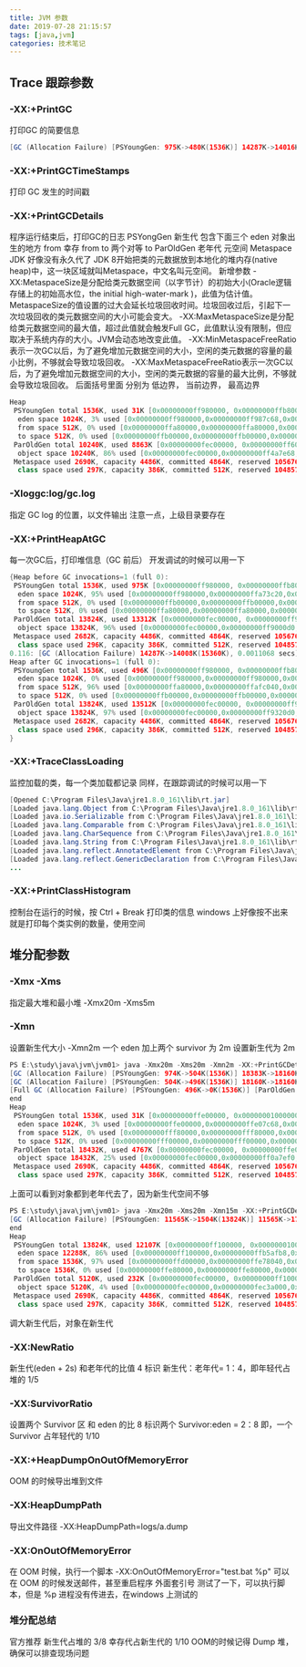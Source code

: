 ```yaml
---
title: JVM 参数
date: 2019-07-28 21:15:57
tags: [java,jvm]
categories: 技术笔记
---
```


## Trace 跟踪参数
### -XX:+PrintGC
打印GC 的简要信息
```java
[GC (Allocation Failure) [PSYoungGen: 975K->480K(1536K)] 14287K->14016K(15360K), 0.0067338 secs] [Times: user=0.00 sys=0.00, real=0.01 secs]
```
### -XX:+PrintGCTimeStamps
打印 GC 发生的时间戳
### -XX:+PrintGCDetails
程序运行结束后，打印GC的日志
PSYongGen 新生代 包含下面三个
eden 对象出生的地方
from 幸存 from to 两个对等
to
ParOldGen 老年代
元空间
Metaspace
JDK 好像没有永久代了
JDK 8开始把类的元数据放到本地化的堆内存(native heap)中，这一块区域就叫Metaspace，中文名叫元空间。
新增参数
-XX:MetaspaceSize是分配给类元数据空间（以字节计）的初始大小(Oracle逻辑存储上的初始高水位，the initial high-water-mark )，此值为估计值。MetaspaceSize的值设置的过大会延长垃圾回收时间。垃圾回收过后，引起下一次垃圾回收的类元数据空间的大小可能会变大。
-XX:MaxMetaspaceSize是分配给类元数据空间的最大值，超过此值就会触发Full GC，此值默认没有限制，但应取决于系统内存的大小。JVM会动态地改变此值。
-XX:MinMetaspaceFreeRatio表示一次GC以后，为了避免增加元数据空间的大小，空闲的类元数据的容量的最小比例，不够就会导致垃圾回收。
-XX:MaxMetaspaceFreeRatio表示一次GC以后，为了避免增加元数据空间的大小，空闲的类元数据的容量的最大比例，不够就会导致垃圾回收。
后面括号里面
分别为 低边界， 当前边界， 最高边界
```java
Heap
 PSYoungGen total 1536K, used 31K [0x00000000ff980000, 0x00000000ffb80000, 0x0000000100000000)
  eden space 1024K, 3% used [0x00000000ff980000,0x00000000ff987c68,0x00000000ffa80000)
  from space 512K, 0% used [0x00000000ffa80000,0x00000000ffa80000,0x00000000ffb00000)
  to space 512K, 0% used [0x00000000ffb00000,0x00000000ffb00000,0x00000000ffb80000)
 ParOldGen total 10240K, used 8863K [0x00000000fec00000, 0x00000000ff600000, 0x00000000ff980000) 
  object space 10240K, 86% used [0x00000000fec00000,0x00000000ff4a7e68,0x00000000ff600000)
 Metaspace used 2690K, capacity 4486K, committed 4864K, reserved 1056768K
  class space used 297K, capacity 386K, committed 512K, reserved 1048576K
```
### -Xloggc:log/gc.log
指定 GC log 的位置，以文件输出
注意一点，上级目录要存在
### -XX:+PrintHeapAtGC
每一次GC后，打印堆信息（GC 前后）
开发调试的时候可以用一下
```java
{Heap before GC invocations=1 (full 0):
 PSYoungGen total 1536K, used 975K [0x00000000ff980000, 0x00000000ffb80000, 0x0000000100000000)
  eden space 1024K, 95% used [0x00000000ff980000,0x00000000ffa73c20,0x00000000ffa80000)
  from space 512K, 0% used [0x00000000ffb00000,0x00000000ffb00000,0x00000000ffb80000)
  to space 512K, 0% used [0x00000000ffa80000,0x00000000ffa80000,0x00000000ffb00000)
 ParOldGen total 13824K, used 13312K [0x00000000fec00000, 0x00000000ff980000, 0x00000000ff980000)
  object space 13824K, 96% used [0x00000000fec00000,0x00000000ff9000d0,0x00000000ff980000)
 Metaspace used 2682K, capacity 4486K, committed 4864K, reserved 1056768K
  class space used 296K, capacity 386K, committed 512K, reserved 1048576K
0.116: [GC (Allocation Failure) 14287K->14008K(15360K), 0.0011068 secs]
Heap after GC invocations=1 (full 0):
 PSYoungGen total 1536K, used 496K [0x00000000ff980000, 0x00000000ffb80000, 0x0000000100000000)
  eden space 1024K, 0% used [0x00000000ff980000,0x00000000ff980000,0x00000000ffa80000)
  from space 512K, 96% used [0x00000000ffa80000,0x00000000ffafc040,0x00000000ffb00000)
  to space 512K, 0% used [0x00000000ffb00000,0x00000000ffb00000,0x00000000ffb80000)
 ParOldGen total 13824K, used 13512K [0x00000000fec00000, 0x00000000ff980000, 0x00000000ff980000)
  object space 13824K, 97% used [0x00000000fec00000,0x00000000ff9320d0,0x00000000ff980000)
 Metaspace used 2682K, capacity 4486K, committed 4864K, reserved 1056768K
  class space used 296K, capacity 386K, committed 512K, reserved 1048576K
}
```
### -XX:+TraceClassLoading
监控加载的类，每一个类加载都记录
同样，在跟踪调试的时候可以用一下
```java
[Opened C:\Program Files\Java\jre1.8.0_161\lib\rt.jar]
[Loaded java.lang.Object from C:\Program Files\Java\jre1.8.0_161\lib\rt.jar]
[Loaded java.io.Serializable from C:\Program Files\Java\jre1.8.0_161\lib\rt.jar]
[Loaded java.lang.Comparable from C:\Program Files\Java\jre1.8.0_161\lib\rt.jar]
[Loaded java.lang.CharSequence from C:\Program Files\Java\jre1.8.0_161\lib\rt.jar]
[Loaded java.lang.String from C:\Program Files\Java\jre1.8.0_161\lib\rt.jar]
[Loaded java.lang.reflect.AnnotatedElement from C:\Program Files\Java\jre1.8.0_161\lib\rt.jar]
[Loaded java.lang.reflect.GenericDeclaration from C:\Program Files\Java\jre1.8.0_161\
...
```
### -XX:+PrintClassHistogram
控制台在运行的时候，按 Ctrl + Break 打印类的信息
windows 上好像按不出来
就是打印每个类实例的数量，使用空间
## 堆分配参数
### -Xmx -Xms
指定最大堆和最小堆
-Xmx20m -Xms5m
### -Xmn
设置新生代大小
-Xmn2m
一个 eden 加上两个 survivor 为 2m
设置新生代为 2m
```java
PS E:\study\java\jvm\jvm01> java -Xmx20m -Xms20m -Xmn2m -XX:+PrintGCDetails TestGC
[GC (Allocation Failure) [PSYoungGen: 974K->504K(1536K)] 18383K->18160K(19968K), 0.0016176 secs] [Times: user=0.00 sys=0.00, real=0.00 secs]
[GC (Allocation Failure) [PSYoungGen: 504K->496K(1536K)] 18160K->18160K(19968K), 0.0009107 secs] [Times: user=0.00 sys=0.00, real=0.00 secs]
[Full GC (Allocation Failure) [PSYoungGen: 496K->0K(1536K)] [ParOldGen: 17664K->1695K(18432K)] 18160K->1695K(19968K), [Metaspace: 2683K->2683K(1056768K)], 0.0056298 secs] [Times: user=0.00 sys=0.00, real=0.01 secs]
end
Heap
 PSYoungGen total 1536K, used 31K [0x00000000ffe00000, 0x0000000100000000, 0x0000000100000000) 
  eden space 1024K, 3% used [0x00000000ffe00000,0x00000000ffe07c68,0x00000000fff00000)
  from space 512K, 0% used [0x00000000fff80000,0x00000000fff80000,0x0000000100000000)
  to space 512K, 0% used [0x00000000fff00000,0x00000000fff00000,0x00000000fff80000)
 ParOldGen total 18432K, used 4767K [0x00000000fec00000, 0x00000000ffe00000, 0x00000000ffe00000) 
  object space 18432K, 25% used [0x00000000fec00000,0x00000000ff0a7ef0,0x00000000ffe00000)
 Metaspace used 2690K, capacity 4486K, committed 4864K, reserved 1056768K
  class space used 297K, capacity 386K, committed 512K, reserved 1048576K
```
上面可以看到对象都到老年代去了，因为新生代空间不够
```java
PS E:\study\java\jvm\jvm01> java -Xmx20m -Xms20m -Xmn15m -XX:+PrintGCDetails TestGC
[GC (Allocation Failure) [PSYoungGen: 11565K->1504K(13824K)] 11565K->1736K(18944K), 0.0012016 secs] [Times: user=0.00 sys=0.00, real=0.00 secs]
end
Heap
 PSYoungGen total 13824K, used 12107K [0x00000000ff100000, 0x0000000100000000, 0x0000000100000000)
  eden space 12288K, 86% used [0x00000000ff100000,0x00000000ffb5afb8,0x00000000ffd00000)
  from space 1536K, 97% used [0x00000000ffd00000,0x00000000ffe78040,0x00000000ffe80000)
  to space 1536K, 0% used [0x00000000ffe80000,0x00000000ffe80000,0x0000000100000000)
 ParOldGen total 5120K, used 232K [0x00000000fec00000, 0x00000000ff100000, 0x00000000ff100000)
  object space 5120K, 4% used [0x00000000fec00000,0x00000000fec3a000,0x00000000ff100000)
 Metaspace used 2690K, capacity 4486K, committed 4864K, reserved 1056768K
  class space used 297K, capacity 386K, committed 512K, reserved 1048576K
```
调大新生代后，对象在新生代
### -XX:NewRatio
新生代(eden + 2s) 和老年代的比值
4 标识 新生代：老年代= 1：4，即年轻代占堆的 1/5
### -XX:SurvivorRatio
设置两个 Survivor 区 和 eden 的比
8 标识两个 Survivor:eden = 2：8 即，一个 Survivor 占年轻代的 1/10
### -XX:+HeapDumpOnOutOfMemoryError
OOM 的时候导出堆到文件
### -XX:HeapDumpPath
导出文件路径
-XX:HeapDumpPath=logs/a.dump
### -XX:OnOutOfMemoryError
在 OOM 时候，执行一个脚本
-XX:OnOutOfMemoryError="test.bat %p"
可以在 OOM 的时候发送邮件，甚至重启程序
外面套引号
测试了一下，可以执行脚本，但是 %p 进程没有传进去，在windows 上测试的
### 堆分配总结
官方推荐
新生代占堆的 3/8
幸存代占新生代的 1/10
OOM的时候记得 Dump 堆，确保可以排查现场问题
